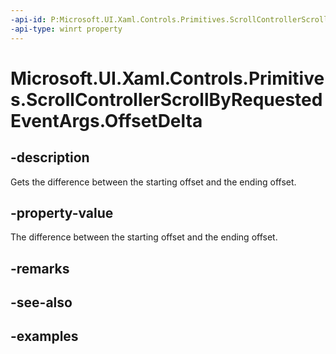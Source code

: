 ```yaml
---
-api-id: P:Microsoft.UI.Xaml.Controls.Primitives.ScrollControllerScrollByRequestedEventArgs.OffsetDelta
-api-type: winrt property
---
```


# Microsoft.UI.Xaml.Controls.Primitives.ScrollControllerScrollByRequestedEventArgs.OffsetDelta

<!--
public double OffsetDelta { get; }
-->

## -description

Gets the difference between the starting offset and the ending offset.

## -property-value

The difference between the starting offset and the ending offset.

## -remarks

## -see-also

## -examples

